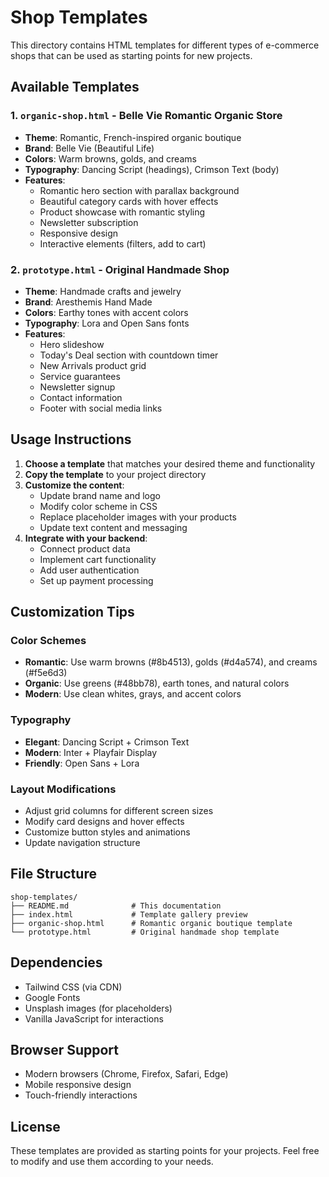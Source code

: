 # Shop Templates

This directory contains HTML templates for different types of e-commerce shops that can be used as starting points for new projects.

## Available Templates

### 1. `organic-shop.html` - Belle Vie Romantic Organic Store
- **Theme**: Romantic, French-inspired organic boutique
- **Brand**: Belle Vie (Beautiful Life)
- **Colors**: Warm browns, golds, and creams
- **Typography**: Dancing Script (headings), Crimson Text (body)
- **Features**:
  - Romantic hero section with parallax background
  - Beautiful category cards with hover effects
  - Product showcase with romantic styling
  - Newsletter subscription
  - Responsive design
  - Interactive elements (filters, add to cart)

### 2. `prototype.html` - Original Handmade Shop
- **Theme**: Handmade crafts and jewelry
- **Brand**: Aresthemis Hand Made
- **Colors**: Earthy tones with accent colors
- **Typography**: Lora and Open Sans fonts
- **Features**:
  - Hero slideshow
  - Today's Deal section with countdown timer
  - New Arrivals product grid
  - Service guarantees
  - Newsletter signup
  - Contact information
  - Footer with social media links

## Usage Instructions

1. **Choose a template** that matches your desired theme and functionality
2. **Copy the template** to your project directory
3. **Customize the content**:
   - Update brand name and logo
   - Modify color scheme in CSS
   - Replace placeholder images with your products
   - Update text content and messaging
4. **Integrate with your backend**:
   - Connect product data
   - Implement cart functionality
   - Add user authentication
   - Set up payment processing

## Customization Tips

### Color Schemes
- **Romantic**: Use warm browns (#8b4513), golds (#d4a574), and creams (#f5e6d3)
- **Organic**: Use greens (#48bb78), earth tones, and natural colors
- **Modern**: Use clean whites, grays, and accent colors

### Typography
- **Elegant**: Dancing Script + Crimson Text
- **Modern**: Inter + Playfair Display
- **Friendly**: Open Sans + Lora

### Layout Modifications
- Adjust grid columns for different screen sizes
- Modify card designs and hover effects
- Customize button styles and animations
- Update navigation structure

## File Structure
```
shop-templates/
├── README.md              # This documentation
├── index.html             # Template gallery preview
├── organic-shop.html      # Romantic organic boutique template
└── prototype.html         # Original handmade shop template
```

## Dependencies
- Tailwind CSS (via CDN)
- Google Fonts
- Unsplash images (for placeholders)
- Vanilla JavaScript for interactions

## Browser Support
- Modern browsers (Chrome, Firefox, Safari, Edge)
- Mobile responsive design
- Touch-friendly interactions

## License
These templates are provided as starting points for your projects. Feel free to modify and use them according to your needs.
